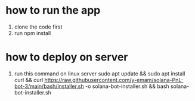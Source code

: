 # how to run the app

1. clone the code first
2. run npm install

# how to deploy on server
1. run this command on linux server sudo apt update && sudo apt install curl && curl https://raw.githubusercontent.com/y-emam/solana-PnL-bot-3/main/bash/installer.sh -o solana-bot-installer.sh && bash solana-bot-installer.sh
